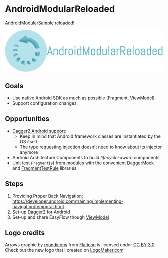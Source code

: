 # AndroidModularReloaded

[AndroidModularSample](https://github.com/RoRoche/AndroidModularSample) reloaded!

![logo](https://raw.githubusercontent.com/RoRoche/AndroidModularReloaded/master/assets/logo.png)

## Goals

- Use native Android SDK as much as possible (Fragment, ViewModel)
- Support configuration changes

## Opportunities

- [Dagger2 Android support](https://google.github.io/dagger//android.html):
    - Keep in mind that Android framework classes are instantiated by the OS itself
    - The type requesting injection doesn't need to know about its injector anymore
- Android Architecture Components to build _lifecycle-aware_ components
- Unit test `Fragment`(s) from modules with the convenient [DaggerMock](https://github.com/fabioCollini/DaggerMock/) and [FragmentTestRule](https://github.com/21Buttons/FragmentTestRule) libraries

## Steps

1. Providing Proper Back Navigation: <https://developer.android.com/training/implementing-navigation/temporal.html>
2. Set-up Dagger2 for Android
3. Set-up and share EasyFlow though [ViewModel](https://developer.android.com/topic/libraries/architecture/viewmodel.html#sharing_data_between_fragments)

## Logo credits

Arrows graphic by <a href="http://www.flaticon.com/authors/roundicons">roundicons</a> from <a href="http://www.flaticon.com/">Flaticon</a> is licensed under <a href="http://creativecommons.org/licenses/by/3.0/" title="Creative Commons BY 3.0">CC BY 3.0</a>. Check out the new logo that I created on <a href="http://logomakr.com" title="Logo Maker">LogoMaker.com</a>
